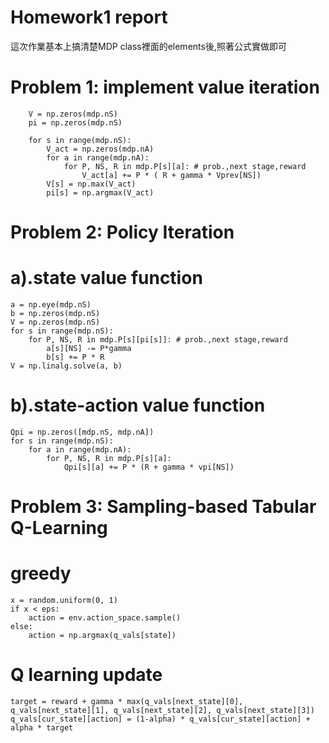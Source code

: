 # Homework1 report

這次作業基本上搞清楚MDP class裡面的elements後,照著公式實做即可

# Problem 1: implement value iteration


        V = np.zeros(mdp.nS)
        pi = np.zeros(mdp.nS)
        
        for s in range(mdp.nS):
            V_act = np.zeros(mdp.nA)
            for a in range(mdp.nA):
                for P, NS, R in mdp.P[s][a]: # prob.,next stage,reward
                    V_act[a] += P * ( R + gamma * Vprev[NS])
            V[s] = np.max(V_act)
            pi[s] = np.argmax(V_act)


# Problem 2: Policy Iteration

# a).state value function
    a = np.eye(mdp.nS) 
    b = np.zeros(mdp.nS) 
    V = np.zeros(mdp.nS) 
    for s in range(mdp.nS):
        for P, NS, R in mdp.P[s][pi[s]]: # prob.,next stage,reward
            a[s][NS] -= P*gamma
            b[s] += P * R
    V = np.linalg.solve(a, b)

# b).state-action value function
    Qpi = np.zeros([mdp.nS, mdp.nA]) 
    for s in range(mdp.nS):
        for a in range(mdp.nA):
            for P, NS, R in mdp.P[s][a]:
                Qpi[s][a] += P * (R + gamma * vpi[NS])

# Problem 3: Sampling-based Tabular Q-Learning

# greedy
    x = random.uniform(0, 1)
    if x < eps:
        action = env.action_space.sample()
    else:
        action = np.argmax(q_vals[state])

# Q learning update
    target = reward + gamma * max(q_vals[next_state][0], q_vals[next_state][1], q_vals[next_state][2], q_vals[next_state][3])
    q_vals[cur_state][action] = (1-alpha) * q_vals[cur_state][action] + alpha * target

